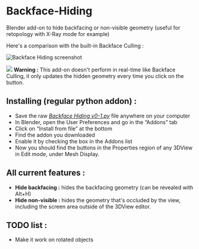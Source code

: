 # Backface-Hiding
Blender add-on to hide backfacing or non-visible geometry (useful for retopology with X-Ray mode for example)

 Here's a comparison with the built-in Backface Culling :
 
![Backface Hiding screenshot](https://i.imgur.com/O0fAeh1.png)

![](https://raw.githubusercontent.com/ChameleonScales/Blender-individual-icons/master/PNG-16x16/ICON_ERROR.png) **Warning :** This add-on doesn't perform in real-time like Backface Culling, it only updates the hidden geometry every time you click on the button.

## Installing (regular python addon) :

* Save the raw [*Backface Hiding v0-1.py*](https://github.com/ChameleonScales/Backface-Hiding/raw/master/Backface%20Hiding%20v0-1.py) file anywhere on your computer
* In Blender, open the User Preferences and go in the “Addons” tab
* Click on “Install from file” at the bottom
* Find the addon you downloaded
* Enable it by checking the box in the Addons list
* Now you should find the buttons in the Properties region of any 3DView in Edit mode, under Mesh Display.

## All current features :

* **Hide backfacing :** hides the backfacing geometry (can be revealed with Alt+H)
* **Hide non-visible :** hides the geometry that's occluded by the view, including the screen area outside of the 3DView editor.

## TODO list :

* Make it work on rotated objects
